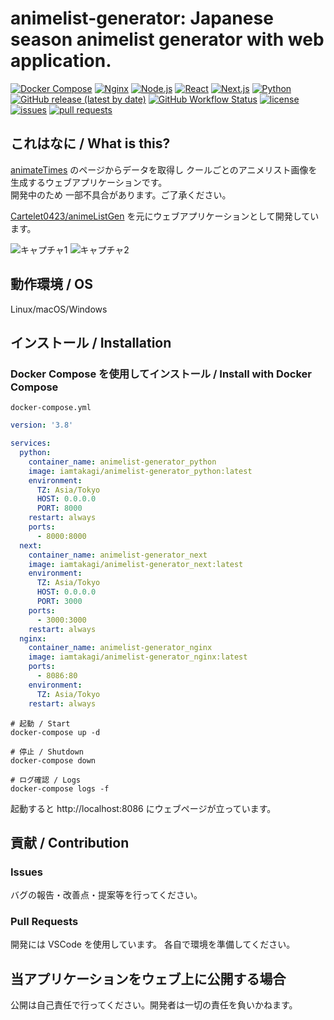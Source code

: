 # animelist-generator: Japanese season animelist generator with web application.

[![Docker Compose](https://img.shields.io/badge/DockerCompose-3.8-blue)](https://kotlinlang.org)
[![Nginx](https://img.shields.io/badge/Nginx-1.19.7-blue)](https://reactjs.org)
[![Node.js](https://img.shields.io/badge/Node.js-14-blue)](https://nodejs.org)
[![React](https://img.shields.io/badge/React-17.0.1-blue)](https://reactjs.org)
[![Next.js](https://img.shields.io/badge/Next.js-10.0.7-blue)](https://nextjs.org)
[![Python](https://img.shields.io/badge/Python-3.9.2-blue)](https://kotlinlang.org)
[![GitHub release (latest by date)](https://img.shields.io/github/v/release/iamtakagi/animelist-generator)](https://github.com/iamtakagi/animelist-generator/releases)
[![GitHub Workflow Status](https://img.shields.io/github/workflow/status/iamtakagi/animelist-generator/CI)](https://github.com/iamtakagi/animelist-generator/actions/workflows/ci.yml)
[![license](https://img.shields.io/github/license/iamtakagi/animelist-generator)](https://github.com/iamtakagi/animelist-generator/blob/master/LICENSE)
[![issues](https://img.shields.io/github/issues/iamtakagi/animelist-generator)](https://github.com/iamtakagi/animelist-generator/issues)
[![pull requests](https://img.shields.io/github/issues-pr/iamtakagi/animelist-generator)](https://github.com/iamtakagi/animelist-generator/pulls)

## これはなに / What is this?
[animateTimes](https://www.animatetimes.com/) のページからデータを取得し クールごとのアニメリスト画像を生成するウェブアプリケーションです。\
開発中のため 一部不具合があります。ご了承ください。

[Cartelet0423/animeListGen](https://github.com/Cartelet0423/animeListGen) を元にウェブアプリケーションとして開発しています。

![キャプチャ1](https://user-images.githubusercontent.com/46530214/109392676-d0b0c880-7960-11eb-8dfb-4b39c92ca90c.PNG)
![キャプチャ2](https://user-images.githubusercontent.com/46530214/109520311-6ed29900-7aef-11eb-9a23-658ac320c4db.PNG)


## 動作環境 / OS
Linux/macOS/Windows

## インストール / Installation

### Docker Compose を使用してインストール / Install with Docker Compose
`docker-compose.yml`
```yml
version: '3.8'

services:
  python:
    container_name: animelist-generator_python
    image: iamtakagi/animelist-generator_python:latest
    environment:
      TZ: Asia/Tokyo
      HOST: 0.0.0.0
      PORT: 8000
    restart: always
    ports:
      - 8000:8000
  next:
    container_name: animelist-generator_next
    image: iamtakagi/animelist-generator_next:latest
    environment:
      TZ: Asia/Tokyo
      HOST: 0.0.0.0
      PORT: 3000
    ports:
      - 3000:3000
    restart: always
  nginx:
    container_name: animelist-generator_nginx
    image: iamtakagi/animelist-generator_nginx:latest
    ports:
      - 8086:80
    environment:
      TZ: Asia/Tokyo
    restart: always
```

```console
# 起動 / Start
docker-compose up -d

# 停止 / Shutdown
docker-compose down

# ログ確認 / Logs
docker-compose logs -f
```

起動すると http://localhost:8086 にウェブページが立っています。

## 貢献 / Contribution

### Issues
バグの報告・改善点・提案等を行ってください。

### Pull Requests
開発には VSCode を使用しています。
各自で環境を準備してください。

## 当アプリケーションをウェブ上に公開する場合
公開は自己責任で行ってください。開発者は一切の責任を負いかねます。
